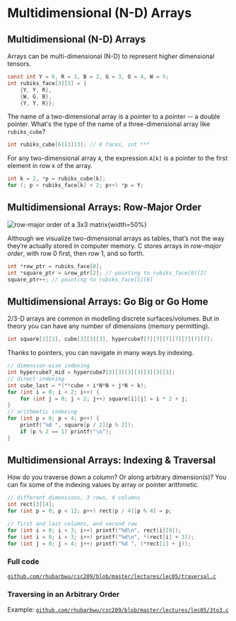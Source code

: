 # Multidimensional (N-D) Arrays

## Multidimensional (N-D) Arrays

Arrays can be multi-dimensional (N-D) to represent higher dimensional tensors.

```c
const int Y = 0, R = 1, B = 2, G = 3, O = 4, W = 5;
int rubiks_face[3][3] = {
    {Y, Y, R},
    {W, G, B},
    {Y, Y, R}};
```

The name of a two-dimensional array is a pointer to a pointer -- a double pointer. What's the type of the name of a three-dimensional array like `rubiks_cube`?

```c
int rubiks_cube[6][3][3]; // 6 faces, int ***
```

For any two-dimensional array `A`, the expression `A[k]` is a pointer to the first element in row `k` of the array.

```c
int k = 2, *p = rubiks_cube[k];
for (; p < rubiks_face[k] + 2; p++) *p = Y;
```

## Multidimensional Arrays: Row-Major Order

![row-major order of a 3x3 matrix](figures/row-major.jpg){width=50%}

Although we visualize two-dimensional arrays as tables, that’s not the way they’re actually stored in computer memory. C stores arrays in _row-major order_, with row 0 first, then row 1, and so forth.

```c
int *row_ptr = rubiks_face[0];
int *square_ptr = &row_ptr[2]; // pointing to rubiks_face[0][2]
square_ptr++; // pointing to rubiks_face[1][0]
```

## Multidimensional Arrays: Go Big or Go Home

2/3-D arrays are common in modelling discrete surfaces/volumes. But in theory you can have any number of dimensions (memory permitting).

```c
int square[2][2], cube[3][3][3], hypercube7[7][7][7][7][7][7][7];
```

Thanks to pointers, you can navigate in many ways by indexing.

```c
// dimension-wise indexing
int hypercube7_mid = hypercube7[3][3][3][3][3][3][3];
// direct indexing
int cube_last = *(**cube + i*N*N + j*N + k);
for (int i = 0; i < 2; i++) {
    for (int j = 0; j < 2; j++) square[i][j] = i * 2 + j;
}
// arithmetic indexing
for (int p = 0; p < 4; p++) {
    printf("%d ", square[p / 2][p % 2]);
    if (p % 2 == 1) printf("\n");
}
```

## Multidimensional Arrays: Indexing & Traversal

How do you traverse down a column? Or along arbitrary dimension(s)? You can fix some of the indexing values by array or pointer arithmetic.

```c
// different dimensions, 3 rows, 4 columns
int rect[3][4];
for (int p = 0; p < 12; p++) rect[p / 4][p % 4] = p;

// first and last columns, and second row
for (int i = 0; i < 3; i++) printf("%d\n", rect[i][0]);
for (int i = 0; i < 3; i++) printf("%d\n", *(rect[i] + 3));
for (int j = 0; j < 4; j++) printf("%d ", (*rect[1] + j));
```

### Full code

[`github.com/rhubarbwu/csc209/blob/master/lectures/lec05/traversal.c`](https://github.com/rhubarbwu/csc209/blob/master/lectures/lec05/traversal.c)

### Traversing in an Arbitrary Order

Example: [`github.com/rhubarbwu/csc209/blob/master/lectures/lec05/3to3.c`](https://github.com/rhubarbwu/csc209/blob/master/lectures/lec05/3to3.c)
